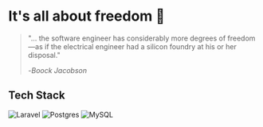# It's all about freedom 🚬 
> "... the software engineer has considerably more degrees of freedom <br>
> —as if the electrical engineer had a silicon foundry at his or her disposal."
>
> -*Boock Jacobson* 

## Tech Stack 
![Laravel](https://img.shields.io/badge/Laravel-%23FF2D20.svg?style=for-the-badge&logo=laravel&logoColor=white)  ![Postgres](https://img.shields.io/badge/postgres-%23316192.svg?style=for-the-badge&logo=postgresql&logoColor=white)  ![MySQL](https://img.shields.io/badge/MySQL-4479A1.svg?style=for-the-badge&logo=mysql&logoColor=white)
